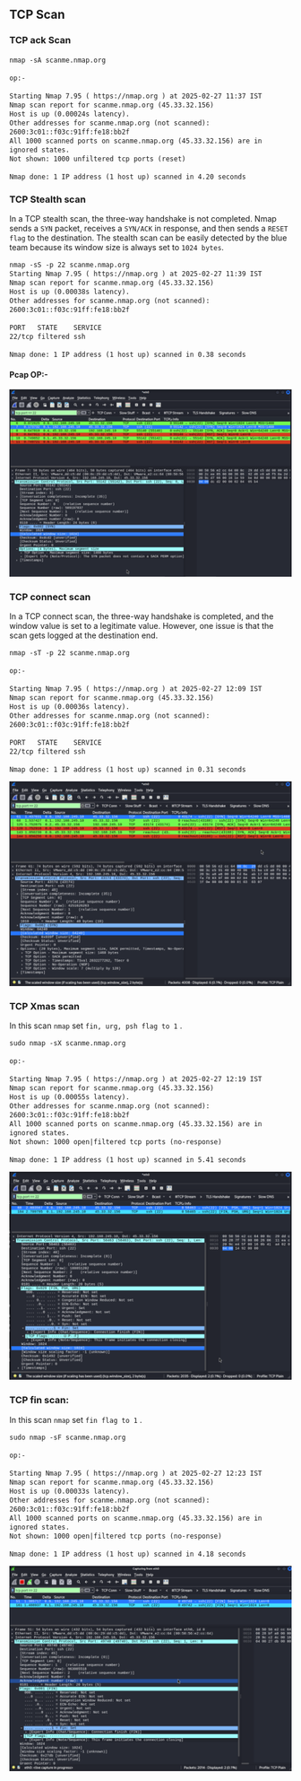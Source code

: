 ## TCP Scan

### TCP ack Scan

```
nmap -sA scanme.nmap.org

op:-

Starting Nmap 7.95 ( https://nmap.org ) at 2025-02-27 11:37 IST
Nmap scan report for scanme.nmap.org (45.33.32.156)
Host is up (0.00024s latency).
Other addresses for scanme.nmap.org (not scanned): 2600:3c01::f03c:91ff:fe18:bb2f
All 1000 scanned ports on scanme.nmap.org (45.33.32.156) are in ignored states.
Not shown: 1000 unfiltered tcp ports (reset)

Nmap done: 1 IP address (1 host up) scanned in 4.20 seconds

```

### TCP Stealth scan

In a TCP stealth scan, the three-way handshake is not completed. Nmap sends a `SYN` packet, receives a `SYN/ACK` in response, and then sends a `RESET flag` to the destination. The stealth scan can be easily detected by the blue team because its window size is always set to `1024 bytes`.

```
nmap -sS -p 22 scanme.nmap.org
Starting Nmap 7.95 ( https://nmap.org ) at 2025-02-27 11:39 IST
Nmap scan report for scanme.nmap.org (45.33.32.156)
Host is up (0.00038s latency).
Other addresses for scanme.nmap.org (not scanned): 2600:3c01::f03c:91ff:fe18:bb2f

PORT   STATE    SERVICE
22/tcp filtered ssh

Nmap done: 1 IP address (1 host up) scanned in 0.38 seconds
```

#### Pcap OP:-

![Diagram](https://github.com/Diptiranjan9/Nmap-Notes/blob/main/pcap/Screenshot%202025-02-27%20at%2011.42.05%20AM.png)

### TCP connect scan

In a TCP connect scan, the three-way handshake is completed, and the window value is set to a legitimate value. However, one issue is that the scan gets logged at the destination end.

```
nmap -sT -p 22 scanme.nmap.org

op:-

Starting Nmap 7.95 ( https://nmap.org ) at 2025-02-27 12:09 IST
Nmap scan report for scanme.nmap.org (45.33.32.156)
Host is up (0.00036s latency).
Other addresses for scanme.nmap.org (not scanned): 2600:3c01::f03c:91ff:fe18:bb2f

PORT   STATE    SERVICE
22/tcp filtered ssh

Nmap done: 1 IP address (1 host up) scanned in 0.31 seconds
```

![Diagram](https://github.com/Diptiranjan9/Nmap-Notes/blob/main/pcap/Screenshot%202025-02-27%20at%2012.09.09%20PM.png)

### TCP Xmas scan

In this scan `nmap`  set `fin, urg, psh flag to 1` . 

```
sudo nmap -sX scanme.nmap.org 

op:-

Starting Nmap 7.95 ( https://nmap.org ) at 2025-02-27 12:19 IST
Nmap scan report for scanme.nmap.org (45.33.32.156)
Host is up (0.00055s latency).
Other addresses for scanme.nmap.org (not scanned): 2600:3c01::f03c:91ff:fe18:bb2f
All 1000 scanned ports on scanme.nmap.org (45.33.32.156) are in ignored states.
Not shown: 1000 open|filtered tcp ports (no-response)

Nmap done: 1 IP address (1 host up) scanned in 5.41 seconds
```
![Diagram](https://github.com/Diptiranjan9/Nmap-Notes/blob/main/pcap/Screenshot%202025-02-27%20at%2012.20.53%20PM.png)

### TCP fin scan:

In this scan `nmap`  set `fin flag to 1` . 

```
sudo nmap -sF scanme.nmap.org

op:-

Starting Nmap 7.95 ( https://nmap.org ) at 2025-02-27 12:23 IST
Nmap scan report for scanme.nmap.org (45.33.32.156)
Host is up (0.00033s latency).
Other addresses for scanme.nmap.org (not scanned): 2600:3c01::f03c:91ff:fe18:bb2f
All 1000 scanned ports on scanme.nmap.org (45.33.32.156) are in ignored states.
Not shown: 1000 open|filtered tcp ports (no-response)

Nmap done: 1 IP address (1 host up) scanned in 4.18 seconds
```

![Diagram](https://github.com/Diptiranjan9/Nmap-Notes/blob/main/pcap/Screenshot%202025-02-27%20at%2012.23.37%20PM.png)

